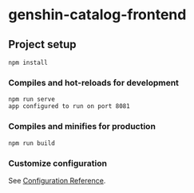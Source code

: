 # genshin-catalog-frontend

## Project setup

```
npm install
```

### Compiles and hot-reloads for development

```
npm run serve
app configured to run on port 8081
```

### Compiles and minifies for production

```
npm run build
```

### Customize configuration

See [Configuration Reference](https://cli.vuejs.org/config/).
